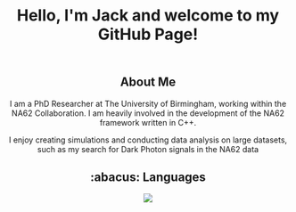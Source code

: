 <header>
    <h1>Hello, I'm Jack and welcome to my GitHub Page!</h1>
</header>

<div align="center">

<div align="center">
    <h2>About Me</h2>
    <p>I am a PhD Researcher at The University of Birmingham, working within the NA62 Collaboration. I am heavily involved in the development of the NA62 framework written in C++.</p>
    <p>I enjoy creating simulations and conducting data analysis on large datasets, such as my search for Dark Photon signals in the NA62 data</p>
</div>

<div align="center">
    <h2>:abacus: Languages </h2>
    <p align="center">
        <img src="https://skillicons.dev/icons?i=linux,git,py,docker,c,cpp,sqlite,html,css" />
    </p>
</div>

</div>



